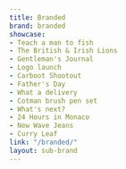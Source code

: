 ```yaml
---
title: Branded
brand: branded
showcase:
- Teach a man to fish
- The British & Irish Lions
- Gentleman's Journal
- Logo launch
- Carboot Shootout
- Father's Day
- What a delivery
- Cotman brush pen set
- What's next?
- 24 Hours in Monaco
- New Wave Jeans
- Curry Leaf
link: "/branded/"
layout: sub-brand
---
```


